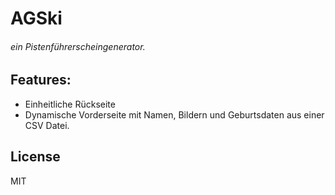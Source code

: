 # AGSki
###### ein Pistenführerscheingenerator.

## Features:
- Einheitliche Rückseite
- Dynamische Vorderseite mit Namen, Bildern und Geburtsdaten aus einer CSV Datei.

## License
MIT